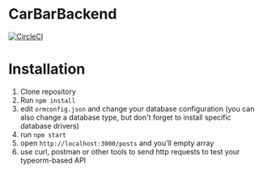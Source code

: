 # CarBarBackend
[![CircleCI](https://circleci.com/gh/Jac21/CarBarBackend.svg?style=shield)](https://circleci.com/gh/Jac21/CarBarBackend)

# Installation

1. Clone repository 
2. Run `npm install`
3. edit `ormconfig.json` and change your database configuration (you can also change a database type, but don't forget to install specific database drivers)
4. run `npm start`
5. open `http://localhost:3000/posts` and you'll empty array
6. use curl, postman or other tools to send http requests to test your typeorm-based API
